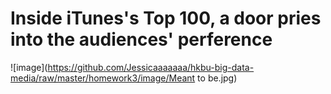 Inside iTunes's Top 100, a door pries into the audiences' perference
====
![image](https://github.com/Jessicaaaaaaa/hkbu-big-data-media/raw/master/homework3/image/Meant to be.jpg)
